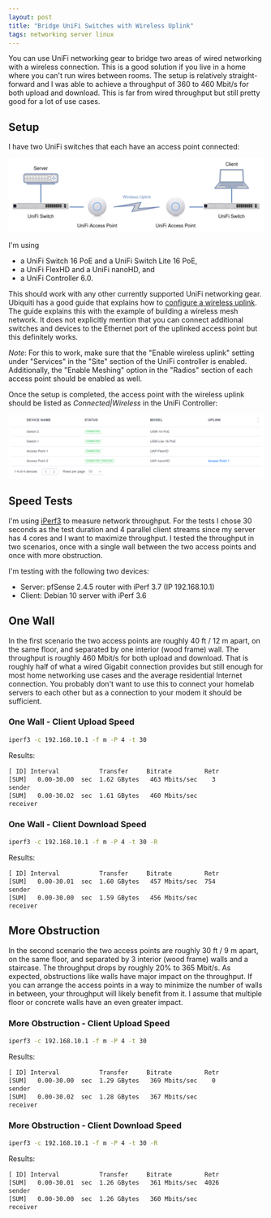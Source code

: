 ```yaml
---
layout: post
title: "Bridge UniFi Switches with Wireless Uplink"
tags: networking server linux
---
```


You can use UniFi networking gear to bridge two areas of wired networking with a wireless connection. This is a good
solution if you live in a home where you can't run wires between rooms. The setup is relatively straight-forward and I
was able to achieve a throughput of 360 to 460 Mbit/s for both upload and download. This is far from wired throughput
but still pretty good for a lot of use cases.

## Setup

I have two UniFi switches that each have an access point connected:

![Wireless Uplink Bridge with UniFi](/assets/images/wireless-unifi-bridge.png)

I'm using

* a UniFi Switch 16 PoE and a UniFi Switch Lite 16 PoE,
* a UniFi FlexHD and a UniFi nanoHD, and
* a UniFi Controller 6.0.

This should work with any other currently supported UniFi networking gear. Ubiquiti has a good guide that explains how
to [configure a wireless uplink](https://help.ui.com/hc/en-us/articles/115002262328-UniFi-Configuring-a-Wireless-Uplink).
The guide explains this with the example of building a wireless mesh network. It does not explicitly mention that you
can connect additional switches and devices to the Ethernet port of the uplinked access point but this definitely works.

*Note*: For this to work, make sure that the "Enable wireless uplink" setting under "Services" in the "Site" section of
the UniFi controller is enabled. Additionally, the "Enable Meshing" option in the "Radios" section of each access point
should be enabled as well.

Once the setup is completed, the access point with the wireless uplink should be listed as *Connected|Wireless* in the
UniFi Controller:

![Wireless Uplink in UniFi Controller](/assets/images/unifi-devices-wireless-connected.png)

## Speed Tests

I'm using [iPerf3](https://iperf.fr/) to measure network throughput. For the tests I chose 30 seconds as the test
duration and 4 parallel client streams since my server has 4 cores and I want to maximize throughput. I tested the
throughput in two scenarios, once with a single wall between the two access points and once with more obstruction.

I'm testing with the following two devices:

* Server: pfSense 2.4.5 router with iPerf 3.7 (IP 192.168.10.1)
* Client: Debian 10 server with iPerf 3.6

## One Wall

In the first scenario the two access points are roughly 40 ft / 12 m apart, on the same floor, and separated by one
interior (wood frame) wall. The throughput is roughly 460 Mbit/s for both upload and download. That is roughly half of
what a wired Gigabit connection provides but still enough for most home networking use cases and the average residential
Internet connection. You probably don't want to use this to connect your homelab servers to each other but as a
connection to your modem it should be sufficient.

### One Wall - Client Upload Speed

```bash
iperf3 -c 192.168.10.1 -f m -P 4 -t 30
```

Results:

```text
[ ID] Interval           Transfer     Bitrate         Retr
[SUM]   0.00-30.00  sec  1.62 GBytes   463 Mbits/sec    3             sender
[SUM]   0.00-30.02  sec  1.61 GBytes   460 Mbits/sec                  receiver
```

### One Wall - Client Download Speed

```bash
iperf3 -c 192.168.10.1 -f m -P 4 -t 30 -R
```

Results:

```text
[ ID] Interval           Transfer     Bitrate         Retr
[SUM]   0.00-30.01  sec  1.60 GBytes   457 Mbits/sec  754             sender
[SUM]   0.00-30.00  sec  1.59 GBytes   456 Mbits/sec                  receiver
```

## More Obstruction

In the second scenario the two access points are roughly 30 ft / 9 m apart, on the same floor, and separated by 3
interior (wood frame) walls and a staircase. The throughput drops by roughly 20% to 365 Mbit/s. As expected,
obstructions like walls have major impact on the throughput. If you can arrange the access points in a way to minimize
the number of walls in between, your throughput will likely benefit from it. I assume that multiple floor or concrete
walls have an even greater impact.

### More Obstruction - Client Upload Speed

```bash
iperf3 -c 192.168.10.1 -f m -P 4 -t 30
```

Results:

```text
[ ID] Interval           Transfer     Bitrate         Retr
[SUM]   0.00-30.00  sec  1.29 GBytes   369 Mbits/sec    0             sender
[SUM]   0.00-30.02  sec  1.28 GBytes   367 Mbits/sec                  receiver
```

### More Obstruction - Client Download Speed

```bash
iperf3 -c 192.168.10.1 -f m -P 4 -t 30 -R
```

Results:

```text
[ ID] Interval           Transfer     Bitrate         Retr
[SUM]   0.00-30.01  sec  1.26 GBytes   361 Mbits/sec  4026             sender
[SUM]   0.00-30.00  sec  1.26 GBytes   360 Mbits/sec                  receiver
```
